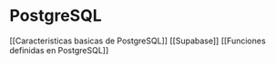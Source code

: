 # PostgreSQL

[[Caracteristicas basicas de PostgreSQL]]
[[Supabase]]
[[Funciones definidas en PostgreSQL]]

